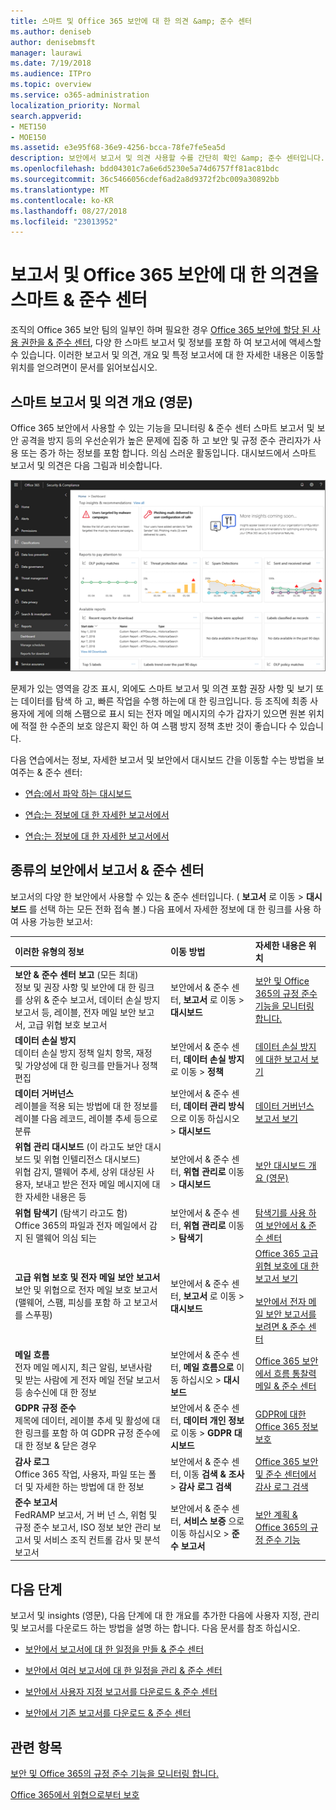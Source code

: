 ```yaml
---
title: 스마트 및 Office 365 보안에 대 한 의견 &amp; 준수 센터
ms.author: deniseb
author: denisebmsft
manager: laurawi
ms.date: 7/19/2018
ms.audience: ITPro
ms.topic: overview
ms.service: o365-administration
localization_priority: Normal
search.appverid:
- MET150
- MOE150
ms.assetid: e3e95f68-36e9-4256-bcca-78fe7fe5ea5d
description: 보안에서 보고서 및 의견 사용할 수를 간단히 확인 &amp; 준수 센터입니다.
ms.openlocfilehash: bdd04301c7a6e6d5230e5a74d6757ff81ac81bdc
ms.sourcegitcommit: 36c5466056cdef6ad2a8d9372f2bc009a30892bb
ms.translationtype: MT
ms.contentlocale: ko-KR
ms.lasthandoff: 08/27/2018
ms.locfileid: "23013952"
---
```

# <a name="smart-reports-and-insights-in-the-office-365-security-amp-compliance-center"></a>보고서 및 Office 365 보안에 대 한 의견을 스마트 &amp; 준수 센터

조직의 Office 365 보안 팀의 일부인 하며 필요한 경우 [Office 365 보안에 할당 된 사용 권한을 &amp; 준수 센터](permissions-in-the-security-and-compliance-center.md), 다양 한 스마트 보고서 및 정보를 포함 하 여 보고서에 액세스할 수 있습니다. 이러한 보고서 및 의견, 개요 및 특정 보고서에 대 한 자세한 내용은 이동할 위치를 얻으려면이 문서를 읽어보십시오.
      
## <a name="smart-reports-and-insights-overview"></a>스마트 보고서 및 의견 개요 (영문)

Office 365 보안에서 사용할 수 있는 기능을 모니터링 &amp; 준수 센터 스마트 보고서 및 보안 공격을 방지 등의 우선순위가 높은 문제에 집중 하 고 보안 및 규정 준수 관리자가 사용 또는 증가 하는 정보를 포함 합니다. 의심 스러운 활동입니다. 대시보드에서 스마트 보고서 및 의견은 다음 그림과 비슷합니다.
  
![보안에서 &amp; 준수 센터 보고서 선택 \> 대시보드](media/2a668c3d-3fa3-4e37-8149-46989b33ae8c.png)
  
문제가 있는 영역을 강조 표시, 외에도 스마트 보고서 및 의견 포함 권장 사항 및 보기 또는 데이터를 탐색 하 고, 빠른 작업을 수행 하는에 대 한 링크입니다. 등 조직에 최종 사용자에 게에 의해 스팸으로 표시 되는 전자 메일 메시지의 수가 갑자기 있으면 원본 위치에 적절 한 수준의 보호 않은지 확인 하 여 스팸 방지 정책 초반 것이 좋습니다 수 있습니다.
  
다음 연습에서는 정보, 자세한 보고서 및 보안에서 대시보드 간을 이동할 수는 방법을 보여주는 &amp; 준수 센터:
  
- [연습:에서 파악 하는 대시보드](from-a-dashboard-to-an-insight.md)
    
- [연습:는 정보에 대 한 자세한 보고서에서](from-a-detailed-report-to-an-insight.md)
    
- [연습:는 정보에 대 한 자세한 보고서에서](from-an-insight-to-a-detailed-report.md)
    
## <a name="types-of-reports-in-the-security-amp-compliance-center"></a>종류의 보안에서 보고서 &amp; 준수 센터

보고서의 다양 한 보안에서 사용할 수 있는 &amp; 준수 센터입니다. ( **보고서** 로 이동 \> **대시보드** 를 선택 하는 모든 전화 접속 볼.) 다음 표에서 자세한 정보에 대 한 링크를 사용 하 여 사용 가능한 보고서: 
  
|**이러한 유형의 정보**|**이동 방법**|**자세한 내용은 위치**|
|:-----|:-----|:-----|
|**보안 &amp; 준수 센터 보고** (모든 최대)  <br/> 정보 및 권장 사항 및 보안에 대 한 링크를 상위 &amp; 준수 보고서, 데이터 손실 방지 보고서 등, 레이블, 전자 메일 보안 보고서, 고급 위협 보호 보고서  <br/> |보안에서 &amp; 준수 센터, **보고서** 로 이동 \> **대시보드** <br/> |[보안 및 Office 365의 규정 준수 기능을 모니터링 합니다.](monitor-security-and-compliance.md) <br/> |
|**데이터 손실 방지** <br/> 데이터 손실 방지 정책 일치 항목, 재정 및 가양성에 대 한 링크를 만들거나 정책 편집  <br/> |보안에서 &amp; 준수 센터, **데이터 손실 방지** 로 이동 \> **정책** <br/> |[데이터 손실 방지에 대한 보고서 보기](view-the-dlp-reports.md) <br/> |
|**데이터 거버넌스** <br/> 레이블을 적용 되는 방법에 대 한 정보를 레이블 다음 레코드, 레이블 추세 등으로 분류  <br/> |보안에서 &amp; 준수 센터, **데이터 관리 방식** 으로 이동 하십시오 \> **대시보드** <br/> |[데이터 거버넌스 보고서 보기](view-the-data-governance-reports.md) <br/> |
|**위협 관리 대시보드** (이 라고도 보안 대시보드 및 위협 인텔리전스 대시보드)  <br/> 위협 감지, 맬웨어 추세, 상위 대상된 사용자, 보내고 받은 전자 메일 메시지에 대 한 자세한 내용은 등  <br/> |보안에서 &amp; 준수 센터, **위협 관리로** 이동 \> **대시보드** <br/> |[보안 대시보드 개요 (영문)](security-dashboard.md) <br/> |
|**위협 탐색기** (탐색기 라고도 함)  <br/> Office 365의 파일과 전자 메일에서 감지 된 맬웨어 의심 되는  <br/> |보안에서 &amp; 준수 센터, **위협 관리로** 이동 \> **탐색기** <br/> |[탐색기를 사용 하 여 보안에서 &amp; 준수 센터](use-explorer-in-security-and-compliance.md) <br/> |
|**고급 위협 보호 및 전자 메일 보안 보고서** <br/> 보안 및 위협으로 전자 메일 보호 보고서 (맬웨어, 스팸, 피싱를 포함 하 고 보고서를 스푸핑)  <br/> |보안에서 &amp; 준수 센터, **보고서** 로 이동 \> **대시보드** <br/> |[Office 365 고급 위협 보호에 대 한 보고서 보기](view-reports-for-atp.md) <br/><br/> [보안에서 전자 메일 보안 보고서를 보려면 &amp; 준수 센터](view-email-security-reports.md) <br/> |
|**메일 흐름** <br/> 전자 메일 메시지, 최근 알림, 보낸사람 및 받는 사람에 게 전자 메일 전달 보고서 등 송수신에 대 한 정보  <br/> |보안에서 &amp; 준수 센터, **메일 흐름으로** 이동 하십시오 \> **대시보드** <br/> |[Office 365 보안에서 흐름 통찰력 메일 &amp; 준수 센터](https://support.office.com/article/beb6acaa-6016-4d54-ba7e-3d6d035e2b46.aspx) <br/> |
|**GDPR 규정 준수** <br/> 제목에 데이터, 레이블 추세 및 활성에 대 한 링크를 포함 하 여 GDPR 규정 준수에 대 한 정보 &amp; 닫은 경우  <br/> |보안에서 &amp; 준수 센터, **데이터 개인 정보** 로 이동 \> **GDPR 대시보드** <br/> |[GDPR에 대한 Office 365 정보 보호](https://docs.microsoft.com/office365/enterprise/office-365-information-protection-for-gdpr) <br/> |
|**감사 로그** <br/> Office 365 작업, 사용자, 파일 또는 폴더 및 자세한 하는 방법에 대 한 정보  <br/> |보안에서 &amp; 준수 센터, 이동 **검색 &amp; 조사** \> **감사 로그 검색** <br/> |[Office 365 보안 및 준수 센터에서 감사 로그 검색](search-the-audit-log-in-security-and-compliance.md) <br/> |
|**준수 보고서** <br/> FedRAMP 보고서, 거 버 넌 스, 위험 및 규정 준수 보고서, ISO 정보 보안 관리 보고서 및 서비스 조직 컨트롤 감사 및 분석 보고서  <br/> |보안에서 &amp; 준수 센터, **서비스 보증** 으로 이동 하십시오 \> **준수 보고서** <br/> |[보안 계획 &amp; Office 365의 규정 준수 기능](plan-for-security-and-compliance.md) <br/> |
  
## <a name="next-steps"></a>다음 단계

보고서 및 insights (영문), 다음 단계에 대 한 개요를 추가한 다음에 사용자 지정, 관리 및 보고서를 다운로드 하는 방법을 설명 하는 합니다. 다음 문서를 참조 하십시오.
  
- [보안에서 보고서에 대 한 일정을 만들 &amp; 준수 센터](create-a-schedule-for-a-report.md)
    
- [보안에서 여러 보고서에 대 한 일정을 관리 &amp; 준수 센터](manage-schedules-for-multiple-reports.md)
    
- [보안에서 사용자 지정 보고서를 다운로드 &amp; 준수 센터](set-up-and-download-a-custom-report.md)
    
- [보안에서 기존 보고서를 다운로드 &amp; 준수 센터](download-existing-reports.md)
    
## <a name="related-topics"></a>관련 항목

[보안 및 Office 365의 규정 준수 기능을 모니터링 합니다.](monitor-security-and-compliance.md)
  
[Office 365에서 위협으로부터 보호](protect-against-threats.md)
  

